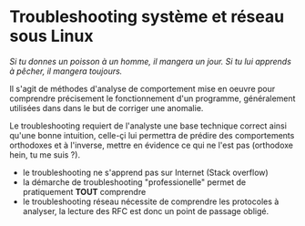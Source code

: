 # Troubleshooting système et réseau sous Linux

*Si tu donnes un poisson à un homme, il mangera un jour.*
*Si tu lui apprends à pêcher, il mangera toujours.*
                                          
Il s'agit de méthodes d'analyse de comportement mise en oeuvre pour comprendre précisement le fonctionnement d'un programme, généralement utilisées dans dans le but de corriger une anomalie.

Le troubleshooting requiert de l'analyste une base technique correct ainsi qu'une bonne intuition, celle-çi lui permettra de prédire des comportements orthodoxes et à l'inverse, mettre en évidence ce qui ne l'est pas (orthodoxe hein, tu me suis ?). 

* le troubleshooting ne s'apprend pas sur Internet (Stack overflow)
* la démarche de troubleshooting "professionelle" permet de pratiquement **TOUT** comprendre 
* le troubleshooting réseau nécessite de comprendre les protocoles à analyser, la lecture des RFC est donc un point de passage obligé.


